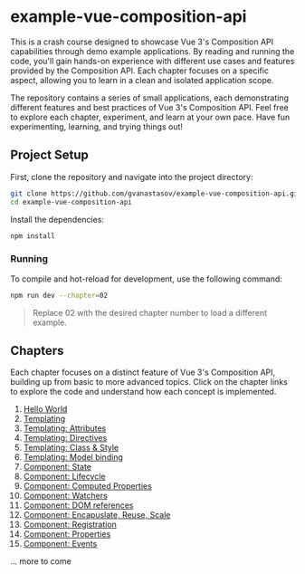 # example-vue-composition-api

This is a crash course designed to showcase Vue 3's Composition API capabilities through demo example applications. By reading and running the code, you'll gain hands-on experience with different use cases and features provided by the Composition API. Each chapter focuses on a specific aspect, allowing you to learn in a clean and isolated application scope.

The repository contains a series of small applications, each demonstrating different features and best practices of Vue 3's Composition API. Feel free to explore each chapter, experiment, and learn at your own pace. Have fun experimenting, learning, and trying things out!

## Project Setup

First, clone the repository and navigate into the project directory:

```sh
git clone https://github.com/gvanastasov/example-vue-composition-api.git
cd example-vue-composition-api
```

Install the dependencies:

```sh
npm install
```

### Running

To compile and hot-reload for development, use the following command:

```sh
npm run dev --chapter=02
```

> Replace 02 with the desired chapter number to load a different example.

## Chapters

Each chapter focuses on a distinct feature of Vue 3's Composition API, building up from basic to more advanced topics. Click on the chapter links to explore the code and understand how each concept is implemented.

1.  [Hello World](./src/chapter_01/main.ts)
2.  [Templating](./src/chapter_02/App.vue)
3.  [Templating: Attributes](./src/chapter_03/App.vue)
4.  [Templating: Directives](./src/chapter_04/App.vue)
5.  [Templating: Class & Style](./src/chapter_05/App.vue)
6.  [Templating: Model binding](./src/chapter_06/App.vue)
7.  [Component: State](./src/chapter_07/App.vue)
8.  [Component: Lifecycle](./src/chapter_08/App.vue)
9.  [Component: Computed Properties](./src/chapter_09/App.vue)
10. [Component: Watchers](./src/chapter_10/App.vue)
11. [Component: DOM references](./src/chapter_11/App.vue)
12. [Component: Encapuslate, Reuse, Scale](./src/chapter_12/App.vue)
13. [Component: Registration](./src/chapter_13/App.vue)
14. [Component: Properties](./src/chapter_14/App.vue)
15. [Component: Events](./src/chapter_15/App.vue)

... more to come
